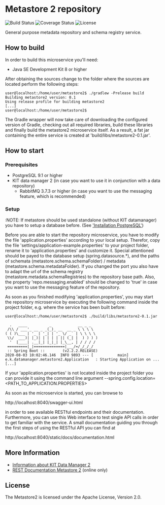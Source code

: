 # Metastore 2 repository

![Build Status](https://api.travis-ci.com/kit-data-manager/metastore2.svg)
![Coverage Status](https://coveralls.io/repos/github/kit-data-manager/metastore2/badge.svg?branch=master)
![License](https://img.shields.io/github/license/kit-data-manager/metastore2.svg)

General purpose metadata repository and schema registry service.

## How to build
In order to build this microservice you'll need:

* Java SE Development Kit 8 or higher

After obtaining the sources change to the folder where the sources are located perform the following steps:

```
user@localhost:/home/user/metastore2$ ./gradlew -Prelease build
Building metastore2 version: 0.1
Using release profile for building metastore2
[...]
user@localhost:/home/user/metastore2$
```

The Gradle wrapper will now take care of downloading the configured version of Gradle, checking out all required libraries, build these
libraries and finally build the metastore2 microservice itself. As a result, a fat jar containing the entire service is created at 'build/libs/metastore2-0.1.jar'.

## How to start

### Prerequisites

* PostgreSQL 9.1 or higher
* KIT data manager 2 (in case you want to use it in conjunction with a data repository)
  * RabbitMQ 3.7.3 or higher (in case you want to use the messaging feature, which is recommended)

### Setup

:NOTE: If metastore should be used standalone (without KIT datamanager) you have to setup a database before. (See ['Installation PostgreSQL'](installation_postgres.md)) 

Before you are able to start the repository microservice, you have to modify the file 'application.properties' according to your local setup. 
Therefor, copy the file 'settings/application-example.properties' to your project folder, rename it to 'application.properties' and customize it. Special attentioned should be payed to the database setup (spring.datasource.*),
and the paths of schemata (metastore.schema.schemaFolder) / metadata (metastore.schema.metadataFolder). If you changed the port you also have to adapt the 
url of the schema registry (metastore.metadata.schemaRegistries) 
to the repository base path. Also, the property 'repo.messaging.enabled' should be changed to 'true' in case you want to use the messaging feature of the repository.

As soon as you finished modifying 'application.properties', you may start the repository microservice by executing the following command inside the project folder, 
e.g. where the service has been built before:

```
user@localhost:/home/user/metastore2$ ./build/libs/metastore2-0.1.jar

  .   ____          _            __ _ _
 /\\ / ___'_ __ _ _(_)_ __  __ _ \ \ \ \
( ( )\___ | '_ | '_| | '_ \/ _` | \ \ \ \
 \\/  ___)| |_)| | | | | || (_| |  ) ) ) )
  '  |____| .__|_| |_|_| |_\__, | / / / /
 =========|_|==============|___/=/_/_/_/
 :: Spring Boot ::        (v2.2.2.RELEASE)
2020-08-03 10:02:46.146  INFO 9893 --- [           main] e.k.datamanager.metastore2.Application   : Starting Application on ...
[...]

```

If your 'application.properties' is not located inside the project folder you can provide it using the command line argument --spring.config.location=<PATH_TO_APPLICATION.PROPERTIES>

As soon as the microservice is started, you can browse to 

http://localhost:8040/swagger-ui.html

in order to see available RESTful endpoints and their documentation. Furthermore, you can use this Web interface to test single API calls in order to get familiar with the 
service. A small documentation guiding you through the first steps of using the RESTful API you can find at

http://localhost:8040/static/docs/documentation.html


## More Information

* [Information about KIT Data Manager 2](https://github.com/kit-data-manager/base-repo)
* [REST Documentation Metastore 2](restDocu.adoc) (online only)

## License

The Metastore2 is licensed under the Apache License, Version 2.0.
